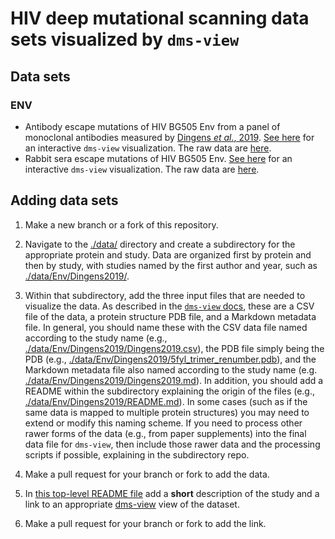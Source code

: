# HIV deep mutational scanning data sets visualized by `dms-view`

## Data sets

### ENV

- Antibody escape mutations of HIV BG505 Env from a panel of monoclonal antibodies measured by [Dingens _et al._, 2019](https://research.fhcrc.org/content/dam/stripe/bloom/labfiles/publications/Dingens2019.pdf).
[See here](https://dms-view.github.io/?markdown-url=https%3A%2F%2Fraw.githubusercontent.com%2Fdms-view%2FHIV%2Fmaster%2Fdata%2FEnv%2FDingens2019%2FDingens2019.md&pdb-url=https%3A%2F%2Fraw.githubusercontent.com%2Fdms-view%2FHIV%2Fmaster%2Fdata%2FEnv%2FDingens2019%2F5fyl_trimer_renumber.pdb&data-url=https%3A%2F%2Fraw.githubusercontent.com%2Fdms-view%2FHIV%2Fmaster%2Fdata%2FEnv%2FDingens2019%2FDingens2019.csv&condition=PGT121&site_metric=site_avgfracsurvive+%28median+of+reps%29&mutation_metric=mut_excess+frac+survive+%28median+of+reps%29&selected_sites=323%2C324%2C325%2C326%2C327%2C328%2C329%2C330%2C331%2C332%2C333%2C334%2C415%2C416%2C417%2C441) for an interactive `dms-view` visualization.
The raw data are [here](data/Env/Dingens2019).
- Rabbit sera escape mutations of HIV BG505 Env. [See here](https://dms-view.github.io/?markdown-url=https%3A%2F%2Fraw.githubusercontent.com%2Fdms-view%2FHIV%2Fmaster%2Fdata%2FEnv%2FDingens2020%2FDingens2020.md&data-url=https%3A%2F%2Fraw.githubusercontent.com%2Fdms-view%2FHIV%2Fmaster%2Fdata%2FEnv%2FDingens2020%2FDingens2020.csv&condition=2124-Wk22&site_metric=site_positive+diffsel+%28median+of+reps%29&mutation_metric=mut_mut+pos+diffsel+%28median+of+reps%29&selected_sites=85%2C88%2C90%2C229%2C230%2C347%2C350%2C354%2C356%2C358%2C460%2C462%2C463%2C464%2C465%2C624%2C629%2C630&pdb-url=https%3A%2F%2Fraw.githubusercontent.com%2Fdms-view%2FHIV%2Fmaster%2Fdata%2FEnv%2FDingens2020%2F5fyl_monomer_renumber.pdb) for an interactive `dms-view` visualization.
The raw data are [here](data/Env/Dingens2020).


## Adding data sets

1. Make a new branch or a fork of this repository.

2. Navigate to the [./data/](data) directory and create a subdirectory for the appropriate protein and study.
Data are organized first by protein and then by study, with studies named by the first author and year, such as [./data/Env/Dingens2019/](data/Env/Dingens2019).

3. Within that subdirectory, add the three input files that are needed to visualize the data.
As described in the [`dms-view` docs](https://dms-view.github.io/docs/), these are a CSV file of the data, a protein structure PDB file, and a Markdown metadata file.
In general, you should name these with the CSV data file named according to the study name (e.g., [./data/Env/Dingens2019/Dingens2019.csv](data/Env/Dingens2019/Dingens2019.csv)), the PDB file simply being the PDB (e.g., [./data/Env/Dingens2019/5fyl_trimer_renumber.pdb](./data/Env/Dingens2019/5fyl_trimer_renumber.pdb)), and the Markdown metadata file also named according to the study name (e.g. [./data/Env/Dingens2019/Dingens2019.md](data/HA/Dingens2019/Dingens2019.md)).
In addition, you should add a README within the subdirectory explaining the origin of the files (e.g., [./data/Env/Dingens2019/README.md](./data/Env/Dingens2019/README.md)).
In some cases (such as if the same data is mapped to multiple protein structures) you may need to extend or modify this naming scheme.
If you need to process other rawer forms of the data (e.g., from paper supplements) into the final data file for `dms-view`, then include those rawer data and the processing scripts if possible, explaining in the subdirectory repo.

4. Make a pull request for your branch or fork to add the data.

5. In [this top-level README file](README.md) add a **short** description of the study and a link to an appropriate [dms-view](https://dms-view.github.io) view of the dataset.

6. Make a pull request for your branch or fork to add the link.
